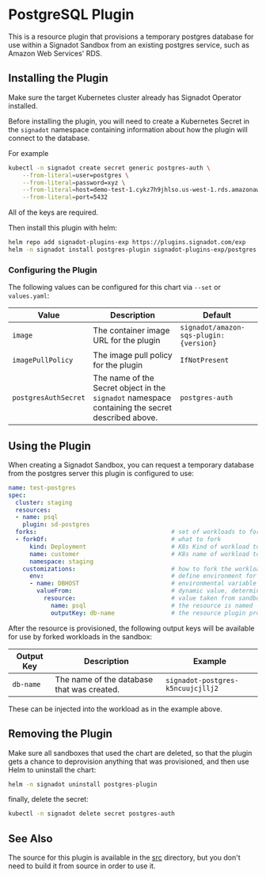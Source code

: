 # PostgreSQL Plugin

This is a resource plugin that provisions a temporary postgres database for use
within a Signadot Sandbox from an existing postgres service, such as Amazon Web
Services' RDS.

## Installing the Plugin

Make sure the target Kubernetes cluster already has Signadot Operator
installed.

Before installing the plugin, you will need to create a Kubernetes Secret in
the `signadot` namespace containing information about how the plugin will
connect to the database.

For example
```sh
kubectl -n signadot create secret generic postgres-auth \
    --from-literal=user=postgres \
    --from-literal=password=xyz \
    --from-literal=host=demo-test-1.cykz7h9jhlso.us-west-1.rds.amazonaws.com \
    --from-literal=port=5432
```

All of the keys are required.

Then install this plugin with helm:
```sh
helm repo add signadot-plugins-exp https://plugins.signadot.com/exp
helm -n signadot install postgres-plugin signadot-plugins-exp/postgres
```

### Configuring the Plugin

The following values can be configured for this chart via `--set` or `values.yaml`:

Value | Description | Default
----- | ----------- | -------
`image` | The container image URL for the plugin | `signadot/amazon-sqs-plugin:{version}`
`imagePullPolicy` | The image pull policy for the plugin | `IfNotPresent`
`postgresAuthSecret` | The name of the Secret object in the `signadot` namespace containing the secret described above. | `postgres-auth`

## Using the Plugin

When creating a Signadot Sandbox, you can request a temporary database from the
postgres server this plugin is configured to use:

```yaml
name: test-postgres
spec:
  cluster: staging
  resources:
  - name: psql
    plugin: sd-postgres
  forks:                                      # set of workloads to fork and how to fork.
  - forkOf:                                   # what to fork
      kind: Deployment                        # K8s Kind of workload to fork (Deployment or ArgoRollout).
      name: customer                          # K8s name of workload to fork.
      namespace: staging
    customizations:                           # how to fork the workload specified by forkOf
      env:                                    # define environment for containers in fork.
      - name: DBHOST                          # environmental variable name.
        valueFrom:                            # dynamic value, determined when the fork is created.
          resource:                           # value taken from sandbox resource
            name: psql                        # the resource is named 'testdb' in this sandbox.
            outputKey: db-name                # the resource plugin provides a value for this key.
```

After the resource is provisioned, the following output keys will be available
for use by forked workloads in the sandbox:

Output Key | Description | Example
---------- | ----------- | -------
`db-name` | The name of the database that was created. | `signadot-postgres-k5ncuujcjllj2`

These can be injected into the workload as in the example above.

## Removing the Plugin

Make sure all sandboxes that used the chart are deleted, so that the plugin gets
a chance to deprovision anything that was provisioned, and then use Helm to
uninstall the chart:

```sh
helm -n signadot uninstall postgres-plugin
```

finally, delete the secret:

```sh
kubectl -n signadot delete secret postgres-auth
```

## See Also

The source for this plugin is available in the [src](../../src/)
directory, but you don't need to build it from source in order to use it.
